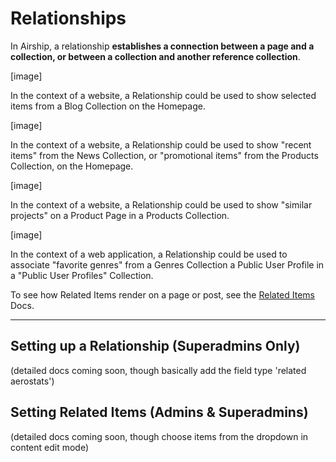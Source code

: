 # Relationships
In Airship, a relationship **establishes a connection between a page and a collection, or between a collection and another reference collection**.

[image]

In the context of a website, a Relationship could be used to show selected items from a Blog Collection on the Homepage.

[image]

In the context of a website, a Relationship could be used to show "recent items" from the News Collection, or "promotional items" from the Products Collection, on the Homepage.

[image]

In the context of a website, a Relationship could be used to show "similar projects" on a Product Page in a Products Collection.

[image]

In the context of a web application, a Relationship could be used to associate "favorite genres" from a Genres Collection a Public User Profile in a "Public User Profiles" Collection.

To see how Related Items render on a page or post, see the [Related Items](https://airshipcms.io/documentation/view/related-items) Docs.

---

## Setting up a Relationship (Superadmins Only)
(detailed docs coming soon, though basically add the field type 'related aerostats')

## Setting Related Items (Admins & Superadmins)
(detailed docs coming soon, though choose items from the dropdown in content edit mode)

